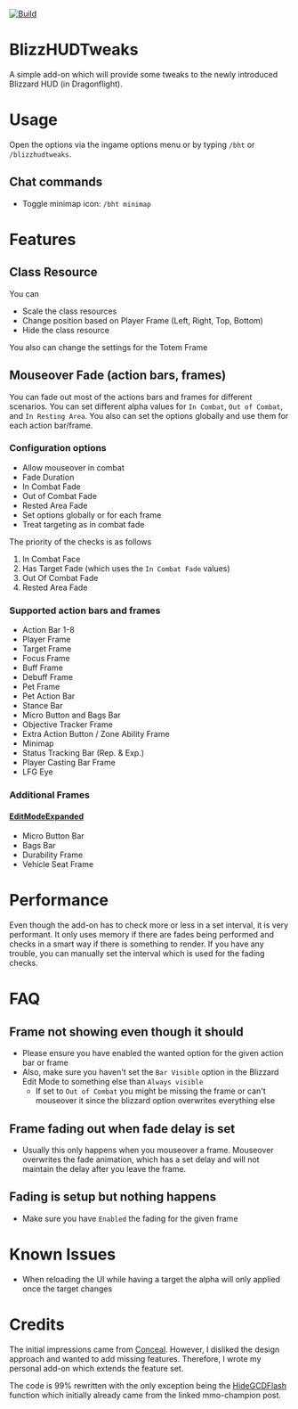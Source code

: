 [![Build](https://github.com/PhenomDevel/BlizzHUDTweaks/actions/workflows/build.yml/badge.svg)](https://github.com/PhenomDevel/BlizzHUDTweaks/actions/workflows/build.yml)

# BlizzHUDTweaks
A simple add-on which will provide some tweaks to the newly introduced Blizzard HUD (in Dragonflight).

# Usage
Open the options via the ingame options menu or by typing `/bht` or `/blizzhudtweaks`.

## Chat commands
- Toggle minimap icon: `/bht minimap`

# Features
## Class Resource
You can
- Scale the class resources
- Change position based on Player Frame (Left, Right, Top, Bottom)
- Hide the class resource

You also can change the settings for the Totem Frame
## Mouseover Fade (action bars, frames)
You can fade out most of the actions bars and frames for different scenarios. You can set different alpha values for `In Combat`, `Out of Combat`, and `In Resting Area`. You also can set the options globally and use them for each action bar/frame.

### Configuration options
- Allow mouseover in combat
- Fade Duration
- In Combat Fade
- Out of Combat Fade
- Rested Area Fade
- Set options globally or for each frame
- Treat targeting as in combat fade

The priority of the checks is as follows
1. In Combat Face
2. Has Target Fade (which uses the `In Combat Fade` values)
3. Out Of Combat Fade
4. Rested Area Fade

### Supported action bars and frames
- Action Bar 1-8
- Player Frame
- Target Frame
- Focus Frame
- Buff Frame
- Debuff Frame
- Pet Frame
- Pet Action Bar
- Stance Bar
- Micro Button and Bags Bar
- Objective Tracker Frame
- Extra Action Button / Zone Ability Frame
- Minimap
- Status Tracking Bar (Rep. & Exp.)
- Player Casting Bar Frame
- LFG Eye

### Additional Frames
#### [EditModeExpanded](https://www.curseforge.com/wow/addons/edit-mode-expanded)
- Micro Button Bar
- Bags Bar
- Durability Frame
- Vehicle Seat Frame

# Performance
Even though the add-on has to check more or less in a set interval, it is very performant. It only uses memory if there are fades being performed and checks in a smart way if there is something to render. If you have any trouble, you can manually set the interval which is used for the fading checks.

# FAQ
## Frame not showing even though it should
- Please ensure you have enabled the wanted option for the given action bar or frame
- Also, make sure you haven't set the `Bar Visible` option in the Blizzard Edit Mode to something else than `Always visible`
  - If set to `Out of Combat` you might be missing the frame or can't mouseover it since the blizzard option overwrites everything else
## Frame fading out when fade delay is set
- Usually this only happens when you mouseover a frame. Mouseover overwrites the fade animation, which has a set delay and will not maintain the delay after you leave the frame.
## Fading is setup but nothing happens
- Make sure you have `Enabled` the fading for the given frame

# Known Issues
- When reloading the UI while having a target the alpha will only applied once the target changes

# Credits
The initial impressions came from [Conceal](https://www.curseforge.com/wow/addons/conceal). However, I disliked the design approach and wanted to add missing features. Therefore, I wrote my personal add-on which extends the feature set.

The code is 99% rewritten with the only exception being the [HideGCDFlash](https://www.mmo-champion.com/threads/2414999-How-do-I-disable-the-GCD-flash-on-my-bars) function which initially already came from the linked mmo-champion post.
